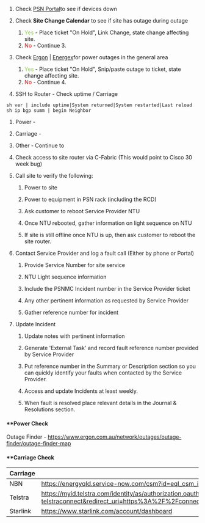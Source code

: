 1. Check [PSN Portal](https://psn.qld.gov.au/app/dashboard/view)to see if devices down

2. Check **Site Change Calendar** to see if site has outage during outage
	1. <span style="color:rgb(146, 208, 80)">Yes</span> - Place ticket "On Hold", Link Change, state change affecting site. 
	2. <span style="color:rgb(255, 0, 0)">No</span> - Continue 3.

3. Check [Ergon](https://www.ergon.com.au/network/outages/outage-finder/outage-finder-map) | [Energex](https://www.energex.com.au/home/power-outages/emergency-outages-streets/)for power outages in the general area
	1. <span style="color:rgb(146, 208, 80)">Yes</span> - Place ticket "On Hold", Snip/paste outage to ticket, state change affecting site. 
	2. <span style="color:rgb(255, 0, 0)">No</span> - Continue 4.

4. SSH to Router - Check uptime / Carriage
```
sh ver | include uptime|System returned|System restarted|Last reload
sh ip bgp summ | begin Neighbor
```
1. Power - 
2. Carriage - 
3. Other - Continue to 





4. Check access to site router via C-Fabric (This would point to Cisco 30 week bug)
    
5. Call site to verify the following:
    
    1. Power to site 
        
    2. Power to equipment in PSN rack (including the RCD)
        
    3. Ask customer to reboot Service Provider NTU
        
    4. Once NTU rebooted, gather information on light sequence on NTU
        
    5. If site is still offline once NTU is up, then ask customer to reboot the site router.
        
6. Contact Service Provider and log a fault call (Either by phone or Portal)
    
    1. Provide Service Number for site service
        
    2. NTU Light sequence information
        
    3. Include the PSNMC Incident number in the Service Provider ticket
        
    4. Any other pertinent information as requested by Service Provider
        
    5. Gather reference number for incident
        
7. Update Incident 
    
    1. Update notes with pertinent information
        
    2. Generate 'External Task' and record fault reference number provided by Service Provider 
        
    3. Put reference number in the Summary or Description section so you can quickly identify your faults when contacted by the Service Provider.
        
    4. Access and update Incidents at least weekly. 
        
    5. When fault is resolved place relevant details in the Journal & Resolutions section.



#### **Power Check

Outage Finder - https://www.ergon.com.au/network/outages/outage-finder/outage-finder-map


#### **Carriage Check

| Carriage | URL                                                                                                                                                                                                                                                                                                   |
| -------- | ----------------------------------------------------------------------------------------------------------------------------------------------------------------------------------------------------------------------------------------------------------------------------------------------------- |
| NBN      | https://energyqld.service-now.com/csm?id=eql_csm_index                                                                                                                                                                                                                                                |
| Telstra  | https://myid.telstra.com/identity/as/authorization.oauth2?client_id=b2b-telstraconnect&redirect_uri=https%3A%2F%2Fconnectapp.telstra.com&response_type=id_token%20token&scope=openid%20b2b%20username%20profile%20email&state=1912ccd84ffb4d1b94e18f586dc0f1d5&nonce=7a02ba33684c44e2990cf88ba39ce627 |
| Starlink | https://www.starlink.com/account/dashboard                                                                                                                                                                                                                                                            |


